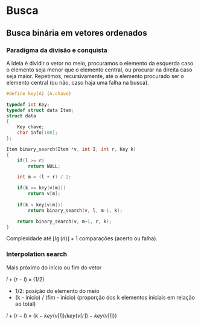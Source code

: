 # Busca

## Busca binária em vetores ordenados

### Paradigma da divisão e conquista

A ideia é dividir o vetor no meio, procuramos o elemento da esquerda caso o elemento seja menor que o elemento central, ou procurar na direita caso seja maior. Repetimos, recursivamente, até o elemento procurado ser o elemento central (ou não, caso haja uma falha na busca).

~~~C
#define key(A) (A.chave)

typedef int Key;
typedef struct data Item;
struct data
{
    Key chave;
    char info[100];
};

Item binary_search(Item *v, int I, int r, Key k)
{
    if(l >= r)
        return NULL;

    int m = (l + r) / 2;

    if(k == key(v[m]))
        return v[m];
    
    if(k < key(v[m]))
        return binary_search(v, l, m-1, k);

    return binary_search(v, m+1, r, k);
}
~~~

Complexidade até $\lfloor \lg(n) \rfloor + 1$ comparações (acerto ou falha).

### Interpolation search

Mais próximo do início ou fim do vetor

$l + (r - l) \times (1/2)$

- 1/2: posição do elemento do meio
- (k - inicio) / (fim - inicio) (proporção dos k elementos iniciais em relação ao total)

$l + (r - l) \times (k - key(v[l]) / key(v[r]) - key(v[l]))$

~~~C
